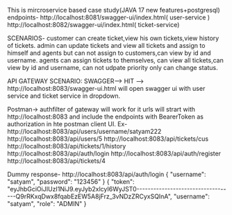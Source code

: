 This is mircroservice based case study(JAVA 17 new features+postgresql)
endpoints-
http://localhost:8081/swagger-ui/index.html( user-service )
http://localhost:8082/swagger-ui/index.html( ticket-service)


SCENARIOS-
customer can create ticket,view his own tickets,view history of tickets.
admin can update tickets and view all tickets and assign to himself and agents but can not assign to customers,can view by id and username.
agents can assign tickets to themselves, can view all tickets,can view by id and username, can not udpate priority only can change status.


API GATEWAY SCENARIO:
SWAGGER-->
HIT --> http://localhost:8083/swagger-ui.html will open swagger ui with user service and ticket service in dropdown.

Postman->
authfilter of gateway will work for it
urls will strart with http://localhost:8083 and include the endpoints with BearerToken as authorization in hte postman client UI.
Ex-http://localhost:8083/api/users/username/satyam222
http://localhost:8083/api/users/5
http://localhost:8083/api/tickets/cus
http://localhost:8083/api/tickets/1/history
http://localhost:8083/api/auth/login
http://localhost:8083/api/auth/register
http://localhost:8083/api/tickets/4

Dummy response-
http://localhost:8083/api/auth/login
{
  "username": "satyam",
  "password": "123456"
}
{
    "token": "eyJhbGciOiJIUzI1NiJ9.eyJyb2xlcyI6WyJST0-----------------------------------Q9rRKxqDwx8fqabEzEW5A8jFrz_3vNDzZRCyxSQInA",
    "username": "satyam",
    "role": "ADMIN"
}




